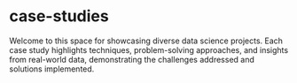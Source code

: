 # case-studies

Welcome to this space for showcasing diverse data science projects. Each case study highlights techniques, problem-solving approaches, and insights from real-world data, demonstrating the challenges addressed and solutions implemented.

